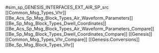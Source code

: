 #sim_sp_GENESIS_INTERFACES_EXT_AIR_SP_src
[[Common_Msg_Types_Vhr]]
[[Be_Acs_Sp_Msg_Block_Types_Air_Waveform_Parameters]]
[[Be_Sp_Msg_Block_Types_Dwell_Coordinates]]
[[Be_Acs_Sp_Msg_Block_Types_Air_Waveform_Parameters_Compare]]
[[Be_Sp_Msg_Block_Types_Dwell_Coordinates_Compare]]
[[Genesis]]
[[Common_Msg_Types_Vhr_Compare]]
[[Genesis.Conversions]]
[[Be_Sp_Msg_Block_Types_Vhr]]
